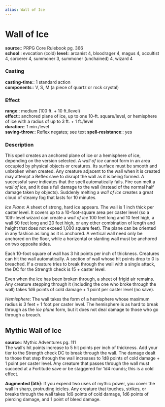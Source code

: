 ```yaml
---
alias: Wall of Ice
---
```


# Wall of Ice 

**source**:: PRPG Core Rulebook pg. 366  
**school**:: evocation (cold)
**level**:: arcanist 4, bloodrager 4, magus 4, occultist 4, sorcerer 4, summoner 3, summoner (unchained) 4, wizard 4

### Casting 

**casting-time**:: 1 standard action  
**components**:: V, S, M (a piece of quartz or rock crystal)

### Effect 

**range**:: medium (100 ft. + 10 ft./level)  
**effect**:: anchored plane of ice, up to one 10-ft. square/level, or hemisphere of ice with a radius of up to 3 ft. + 1 ft./level  
**duration**:: 1 min./level  
**saving-throw**:: Reflex negates; see text
**spell-resistance**:: yes

### Description 

This spell creates an anchored plane of ice or a hemisphere of ice, depending on the version selected. A *wall of ice* cannot form in an area occupied by physical objects or creatures. Its surface must be smooth and unbroken when created. Any creature adjacent to the wall when it is created may attempt a Reflex save to disrupt the wall as it is being formed. A successful save indicates that the spell automatically fails. Fire can melt a *wall of ice*, and it deals full damage to the wall (instead of the normal half damage taken by objects). Suddenly melting a *wall of ice* creates a great cloud of steamy fog that lasts for 10 minutes.  
  
*Ice Plane*: A sheet of strong, hard ice appears. The wall is 1 inch thick per caster level. It covers up to a 10-foot-square area per caster level (so a 10th-level wizard can create a *wall of ice* 100 feet long and 10 feet high, a wall 50 feet long and 20 feet high, or any other combination of length and height that does not exceed 1,000 square feet). The plane can be oriented in any fashion as long as it is anchored. A vertical wall need only be anchored on the floor, while a horizontal or slanting wall must be anchored on two opposite sides.  
  
Each 10-foot square of wall has 3 hit points per inch of thickness. Creatures can hit the wall automatically. A section of wall whose hit points drop to 0 is breached. If a creature tries to break through the wall with a single attack, the DC for the Strength check is 15 + caster level.  
  
Even when the ice has been broken through, a sheet of frigid air remains. Any creature stepping through it (including the one who broke through the wall) takes 1d6 points of cold damage + 1 point per caster level (no save).  
  
*Hemisphere*: The wall takes the form of a hemisphere whose maximum radius is 3 feet + 1 foot per caster level. The hemisphere is as hard to break through as the *ice plane* form, but it does not deal damage to those who go through a breach.

## Mythic Wall of Ice 

**source**:: Mythic Adventures pg. 111  
The wall’s hit points increase to 5 hit points per inch of thickness. Add your tier to the Strength check DC to break through the wall. The damage dealt to those that step through the wall increases to 1d8 points of cold damage + 1 point per caster level. Any creature that passes through the wall must succeed at a Fortitude save or be staggered for 1d4 rounds; this is a cold effect.  
  
**Augmented (5th)**: If you expend two uses of mythic power, you cover the wall in sharp, protruding icicles. Any creature that touches, strikes, or breaks through the wall takes 1d6 points of cold damage, 1d6 points of piercing damage, and 1 point of bleed damage.
